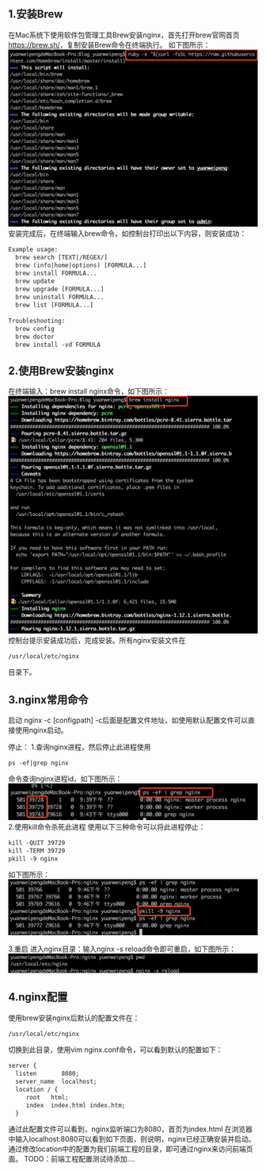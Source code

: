 ## 1.安装Brew
在Mac系统下使用软件包管理工具Brew安装nginx，首先打开brew官网首页 <a>https://brew.sh/</a>，复制安装Brew命令在终端执行。
如下图所示：
![](https://github.com/VitasYuan/Blog/blob/master/pictures/nginx-1-2.png)
安装完成后，在终端输入brew命令，如控制台打印出以下内容，则安装成功：

    Example usage:
      brew search [TEXT|/REGEX/]
      brew (info|home|options) [FORMULA...]
      brew install FORMULA...
      brew update
      brew upgrade [FORMULA...]
      brew uninstall FORMULA...
      brew list [FORMULA...]

    Troubleshooting:
      brew config
      brew doctor
      brew install -vd FORMULA

## 2.使用Brew安装nginx
在终端输入：brew install nginx命令，如下图所示：
![](https://github.com/VitasYuan/Blog/blob/master/pictures/nginx-1-1.png)
控制台提示安装成功后，完成安装。所有nginx安装文件在  

    /usr/local/etc/nginx
目录下。

## 3.nginx常用命令

启动 nginx -c [configpath]
-c后面是配置文件地址，如使用默认配置文件可以直接使用nginx启动。

停止：
1.查询nginx进程，然后停止此进程使用  

    ps -ef|grep nginx

命令查询nginx进程id，如下图所示：
![](https://github.com/VitasYuan/Blog/blob/master/pictures/nginx-1-3.png)
2.使用kill命令杀死此进程
使用以下三种命令可以将此进程停止：  

    kill -QUIT 39729
    kill -TERM 39729
    pkill -9 nginx
如下图所示：  
![](https://github.com/VitasYuan/Blog/blob/master/pictures/nginx-1-4.png)

3.重启
进入nginx目录：输入nginx -s reload命令即可重启，如下图所示：
![](https://github.com/VitasYuan/Blog/blob/master/pictures/nginx-1-6.png)

## 4.nginx配置
使用brew安装nginx后默认的配置文件在：

    /usr/local/etc/nginx
切换到此目录，使用vim nginx.conf命令，可以看到默认的配置如下：  

    server {
      listen       8080;
      server_name  localhost;
      location / {
         root   html;
         index  index.html index.htm;
      }

通过此配置文件可以看到，nginx监听端口为8080，首页为index.html
在浏览器中输入localhost:8080可以看到如下页面，则说明，nginx已经正确安装并启动。
![]()
通过修改location中的配置为我们前端工程的目录，即可通过nginx来访问前端页面。
TODO：前端工程配置测试待添加....
